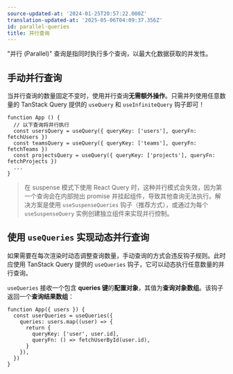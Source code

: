 ```yaml
---
source-updated-at: '2024-01-25T20:57:22.000Z'
translation-updated-at: '2025-05-06T04:09:37.356Z'
id: parallel-queries
title: 并行查询
---
```

"并行 (Parallel)" 查询是指同时执行多个查询，以最大化数据获取的并发性。

## 手动并行查询

当并行查询的数量固定不变时，使用并行查询**无需额外操作**。只需并列使用任意数量的 TanStack Query 提供的 `useQuery` 和 `useInfiniteQuery` 钩子即可！

[//]: # '示例'

```tsx
function App () {
  // 以下查询将并行执行
  const usersQuery = useQuery({ queryKey: ['users'], queryFn: fetchUsers })
  const teamsQuery = useQuery({ queryKey: ['teams'], queryFn: fetchTeams })
  const projectsQuery = useQuery({ queryKey: ['projects'], queryFn: fetchProjects })
  ...
}
```

[//]: # '示例'
[//]: # '提示'

> 在 suspense 模式下使用 React Query 时，这种并行模式会失效，因为第一个查询会在内部抛出 promise 并挂起组件，导致其他查询无法执行。解决方案是使用 `useSuspenseQueries` 钩子（推荐方式），或通过为每个 `useSuspenseQuery` 实例创建独立组件来实现并行控制。

[//]: # '提示'

## 使用 `useQueries` 实现动态并行查询

[//]: # '动态并行介绍'

如果需要在每次渲染时动态调整查询数量，手动查询的方式会违反钩子规则。此时应使用 TanStack Query 提供的 `useQueries` 钩子，它可以动态执行任意数量的并行查询。

[//]: # '动态并行介绍'

`useQueries` 接收一个包含 **queries 键**的**配置对象**，其值为**查询对象数组**。该钩子返回一个**查询结果数组**：

[//]: # '示例2'

```tsx
function App({ users }) {
  const userQueries = useQueries({
    queries: users.map((user) => {
      return {
        queryKey: ['user', user.id],
        queryFn: () => fetchUserById(user.id),
      }
    }),
  })
}
```

[//]: # '示例2'

